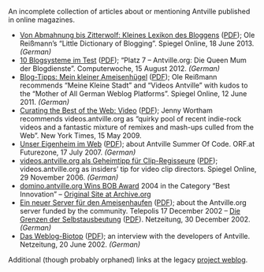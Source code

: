 An incomplete collection of articles about or mentioning Antville published in online magazines.

  * [Von Abmahnung bis Zitterwolf: Kleines Lexikon des Bloggens](https://www.spiegel.de/netzwelt/web/von-abmahnung-bis-zitterwolf-kleines-lexikon-des-bloggens-a-906389.html) ([PDF](http://antville.googlecode.com/svn/wiki/files/20130618-spon.pdf)); Ole Reißmann’s “Little Dictionary of Blogging”. Spiegel Online, 18 June 2013. _(German)_
  * [10 Blogsysteme im Test](http://www.computerwoche.de/a/10-blogsysteme-im-test,2519819,3) ([PDF](http://antville.googlecode.com/svn/wiki/files/20120815-computerwoche.pdf)); “Platz 7 – Antville.org: Die Queen Mum der Blogdienste”. Computerwoche, 15 August 2012. _(German)_
  * [Blog-Tipps: Mein kleiner Ameisenhügel](https://www.spiegel.de/netzwelt/web/0,1518,767844,00.html) ([PDF](https://antville.googlecode.com/svn/wiki/files/20110612-spon.pdf)); Ole Reißmann recommends “Meine Kleine Stadt” and “Videos Antville” with kudos to the “Mother of All German Weblog Platforms”. Spiegel Online, 12 June 2011. _(German)_
  * [Curating the Best of the Web: Video](http://bits.blogs.nytimes.com/2009/05/15/curating-the-best-of-the-web-video/) ([PDF](https://antville.googlecode.com/svn/wiki/files/20090515-nyt.pdf)); Jenny Wortham recommends videos.antville.org as “quirky pool of recent indie-rock videos and a fantastic mixture of remixes and mash-ups culled from the Web”. New York Times, 15 May 2009.
  * [Unser Eigenheim im Web](http://www.fuzo-archiv.at/artikel/207170v2) ([PDF](https://antville.googlecode.com/svn/wiki/files/20070717-futurezone.pdf)); about Antville Summer Of Code. ORF.at Futurezone, 17 July 2007. _(German)_
  * [videos.antville.org als Geheimtipp für Clip-Regisseure](https://www.spiegel.de/netzwelt/web/0,1518,448940,00.html) ([PDF](https://antville.googlecode.com/svn/wiki/files/20061129-spon.pdf)); videos.antville.org as insiders’ tip for video clip directors. Spiegel Online, 29 November 2006. _(German)_
  * [domino.antville.org Wins BOB Award](http://thebobs.com/english/2014/winner-old/) 2004 in the Category “Best Innovation” – [Original Site at Archive.org](http://web.archive.org/web/20050501192818/http://www.thebobs.de/bob.php?site=winner_kat&katid=4)
  * [Ein neuer Server für den Ameisenhaufen](http://www.heise.de/tp/druck/mb/artikel/13/13809/1.html) ([PDF](https://antville.googlecode.com/svn/wiki/files/20021217-telepolis.pdf)); about the Antville.org server funded by the community. Telepolis 17 December 2002 – [Die Grenzen der Selbstausbeutung](http://www.netzeitung.de/qt/220778.html) ([PDF](https://antville.googlecode.com/svn/wiki/files/20021230-netzeitung.pdf)). Netzeitung, 30 December 2002. _(German)_
  * [Das Weblog-Biotop](http://www.netzeitung.de/qt/194768.html) ([PDF](https://antville.googlecode.com/svn/wiki/files/20020620-netzeitung.pdf)); an interview with the developers of Antville. Netzeitung, 20 June 2002. _(German)_

Additional (though probably orphaned) links at the legacy [project weblog](https://project2.antville.org/static/project2/mirror/stories/12/index.html).